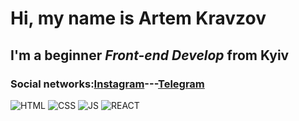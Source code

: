 # Hi, my name is **Artem Kravzov**
## I'm a beginner *Front-end Develop* from Kyiv
### Social networks:[Instagram](https://www.instagram.com/akravzov/)---[Telegram](https://t.me/akravzovv)
![HTML](https://img.shields.io/badge/-HTML-090909?style=for-the-badge&logo=html5)
![CSS](https://img.shields.io/badge/-CSS-090909?style=for-the-badge&logo=css3)
![JS](https://img.shields.io/badge/-JavaScript-090909?style=for-the-badge&logo=JavaScript)
![REACT](https://img.shields.io/badge/-REACT-090909?style=for-the-badge&logo=REACT)
